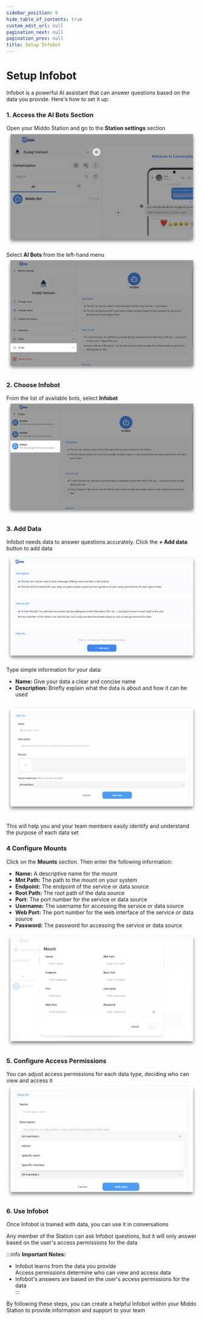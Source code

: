 ```yaml
---  
sidebar_position: 6  
hide_table_of_contents: true  
custom_edit_url: null  
pagination_next: null  
pagination_prev: null  
title: Setup Infobot  
---  
```

  
# Setup Infobot  
  
Infobot is a powerful AI assistant that can answer questions based on the data you provide. Here's how to set it up:  
  
### **1. Access the AI Bots Section**  
  
Open your Middo Station and go to the **Station settings** section    
![](./img/setup-infobot-1.png)  
  
Select **AI Bots** from the left-hand menu  
![](./img/setup-infobot-2.png)  
  
  
### **2. Choose Infobot**  
  
From the list of available bots, select **Infobot**  
![](./img/setup-infobot-3.png)  
  
### **3. Add Data**  
  
Infobot needs data to answer questions accurately. Click the **+ Add data** button to add data  
![](./img/setup-infobot-4.png)  
Type simple information for your data:  
- **Name:** Give your data a clear and concise name  
- **Description:** Briefly explain what the data is about and how it can be used  
  
![](./img/setup-infobot-5.png)  
  
This will help you and your team members easily identify and understand the purpose of each data set  
  
  
  
### **4 Configure Mounts**  
  
Click on the **Mounts** section. Then enter the following information:  
- **Name:** A descriptive name for the mount  
- **Mnt Path:** The path to the mount on your system  
- **Endpoint:** The endpoint of the service or data source  
- **Root Path:** The root path of the data source  
- **Port:** The port number for the service or data source  
- **Username:** The username for accessing the service or data source  
- **Web Port:** The port number for the web interface of the service or data source  
- **Password:** The password for accessing the service or data source  
  
![](./img/setup-infobot-6.png)  
  
  
### **5. Configure Access Permissions**  
  
You can adjust access permissions for each data type, deciding who can view and access it  
![](./img/setup-infobot-7.png)  
  
### **6. Use Infobot**  
  
Once Infobot is trained with data, you can use it in conversations  
  
Any member of the Station can ask Infobot questions, but it will only answer based on the user's access permissions for the data  
  
:::info **Important Notes:**  
  
- Infobot learns from the data you provide  
Access permissions determine who can view and access data  
- Infobot's answers are based on the user's access permissions for the data  
:::  
  
By following these steps, you can create a helpful Infobot within your Middo Station to provide information and support to your team